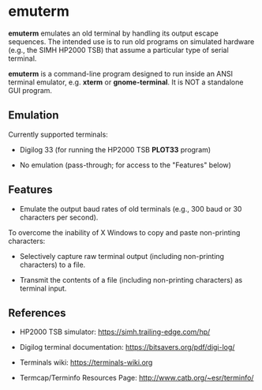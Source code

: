# emuterm

**emuterm** emulates an old terminal by handling its output escape
sequences. The intended use is to run old programs on simulated hardware
(e.g., the SIMH HP2000 TSB) that assume a particular type of serial terminal.

**emuterm** is a command-line program designed to run inside an ANSI
terminal emulator, e.g. **xterm** or **gnome-terminal**. It is NOT a
standalone GUI program.

## Emulation

Currently supported terminals:

- Digilog 33 (for running the HP2000 TSB **PLOT33** program)

- No emulation (pass-through; for access to the "Features" below)

## Features

- Emulate the output baud rates of old terminals (e.g., 300 baud or 30
characters per second).

To overcome the inability of X Windows to copy and paste non-printing
characters:

- Selectively capture raw terminal output (including non-printing
characters) to a file.

- Transmit the contents of a file (including non-printing characters) as
terminal input.

## References

- HP2000 TSB simulator: https://simh.trailing-edge.com/hp/

- Digilog terminal documentation: https://bitsavers.org/pdf/digi-log/

- Terminals wiki: https://terminals-wiki.org

- Termcap/Terminfo Resources Page: http://www.catb.org/~esr/terminfo/
